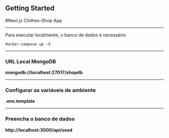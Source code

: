 ## Getting Started

#Next.js Clothes-Shop App
<hr>

Para executar localmente, o banco de dados é necessário

````
docker-compose up -d
````

<hr>

### URL Local MongoDB
__mongodb://localhost:27017/shopdb__

<hr>

### Configurar as variáveis ​​de ambiente
__.env.template__ 

<hr>

### Preencha o banco de dados
__http://localhost:3000/api/seed__




